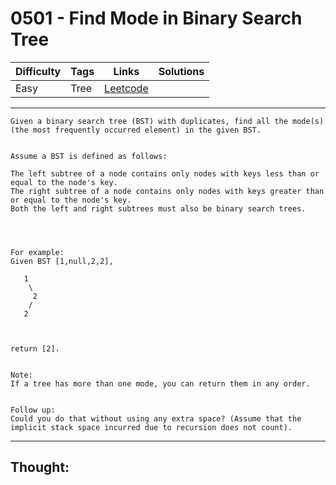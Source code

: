 # 0501 - Find Mode in Binary Search Tree

Difficulty  | Tags | Links | Solutions
----------- | ---- | ----- | -----
Easy | Tree | [Leetcode](https://leetcode.com/problems/find-mode-in-binary-search-tree/description/) |


-----------

```
Given a binary search tree (BST) with duplicates, find all the mode(s) (the most frequently occurred element) in the given BST.


Assume a BST is defined as follows:

The left subtree of a node contains only nodes with keys less than or equal to the node's key.
The right subtree of a node contains only nodes with keys greater than or equal to the node's key.
Both the left and right subtrees must also be binary search trees.




For example:
Given BST [1,null,2,2],

   1
    \
     2
    /
   2



return [2].


Note:
If a tree has more than one mode, you can return them in any order.


Follow up:
Could you do that without using any extra space? (Assume that the implicit stack space incurred due to recursion does not count).
```

-----------

## Thought:
